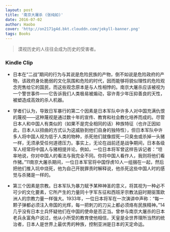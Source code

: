 ```yaml
---
layout: post
title: '南京大屠杀 (张纯如)'
date: 2016-07-02
author: Haobo
cover: 'http://on2171g4d.bkt.clouddn.com/jekyll-banner.png'
tags: Books
---
```


> 漠视历史的人往往会成为历史的受害者。

### Kindle Clip

* 日本在“二战”期间的行为与其说是危险民族的产物，倒不如说是危险政府的产物，该政府身处脆弱的文化氛围和危险的时代，因而能够将貌似理性的危险观念兜售给它的国民，而这些观念原本是与人性相悖的。南京大屠杀应该被视为一个警世事件——它告诉我们人类极易被煽动，容许青少年压抑善良的天性，被塑造成高效的杀人机器。

* 学者们认为，导致日军暴行的第二个因素是日本军队中许多人对中国充满仇恨的蔑视——这种蔑视是通过数十年的宣传、教育和社会教化培养而成的。尽管日本人和中国人有类似的（如果不是完全相同的话）种族特征（也许正因如此，日本人以扭曲的方式认为这威胁到他们自身的独特性），但日本军队中许多人将中国人视为低于人类的物种，杀死他们就像捏死一只臭虫或杀掉一头猪一样，无须承受任何道德压力。事实上，无论在战前还是战争期间，日本各级军人经常将中国人与猪相提并论。例如，一位日本将军曾这样告诉记者：“坦率地说，你对中国人的看法与我完全不同。你将中国人看作人，我则将他们看作猪。”11南京大屠杀期间，一位日本军官将中国俘虏10人一组捆在一起，然后把他们推入坑中烧死，他为自己开脱罪责时解释说，他杀死这些中国人时的感觉与杀猪是一样的。

* 第三个因素是宗教。日本军队为暴力赋予某种神圣的意义，将其视为一种必不可少的文化要素，它所产生的力量同十字军东征和西班牙宗教法庭时期驱策欧洲人的宗教力量一样强大。1933年，一位日本将军在一次演讲中声称：“每一颗子弹都必须注入帝国的光辉，每一把刺刀的刀尖上都必须烙有民族精神。”14 几乎没有日本士兵怀疑他们在中国的使命是否正当。曾参与南京大屠杀的日本老兵永富角户说过，他从小所受的教育使他相信，天皇是全世界理所当然的统治者，日本人是世界上最优秀的种族，控制亚洲是日本的天定命运。
